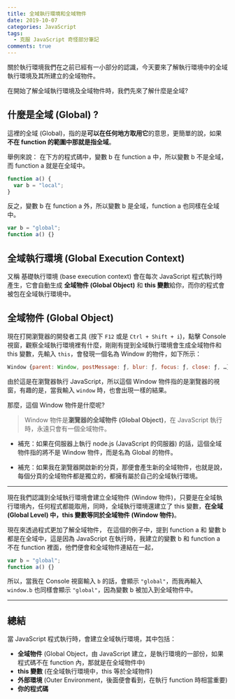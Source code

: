 ```yaml
---
title: 全域執行環境和全域物件
date: 2019-10-07
categories: JavaScript
tags:
  - 克服 JavaScript 奇怪部分筆記
comments: true
---
```

關於執行環境我們在之前已經有一小部分的認識，今天要來了解執行環境中的全域執行環境及其所建立的全域物件。

在開始了解全域執行環境及全域物件時，我們先來了解什麼是全域? 
## 什麼是全域 (Global) ?
這裡的全域 (Global)，指的是**可以在任何地方取用它**的意思，更簡單的說，如果**不在 function 的範圍中那就是指全域**。

舉例來說：
在下方的程式碼中，變數 b 在 function a 中，所以變數 b 不是全域，而 function a 就是在全域中。
``` JavaScript
function a() {
  var b = "local";
}
```
反之，變數 b 在 function a 外，所以變數 b 是全域，function a 也同樣在全域中。
``` JavaScript
var b = "global";
function a() {}
```

## 全域執行環境 (Global Execution Context)
又稱 基礎執行環境 (base execution context) 會在每次 JavaScript 程式執行時產生，它會自動生成 **全域物件 (Global Object)** 和 **this 變數**給你，而你的程式會被包在全域執行環境中。


## 全域物件 (Global Object)

現在打開瀏覽器的開發者工具 (按下 `F12` 或是 `Ctrl + Shift + i`)，點擊 Console 視窗，觀察全域執行環境裡有什麼，剛剛有提到全域執行環境會生成全域物件和 this 變數，先輸入 `this`，會發現一個名為 Window 的物件，如下所示：
``` JavaScript
Window {parent: Window, postMessage: ƒ, blur: ƒ, focus: ƒ, close: ƒ, …}
```
由於這是在瀏覽器執行 JavaScript，所以這個 Window 物件指的是瀏覽器的視窗，有趣的是，當我輸入 `window` 時，也會出現一樣的結果。

那麼，這個 Window 物件是什麼呢?

> Window 物件是**瀏覽器的全域物件 (Global Object)**，在 JavaScript 執行時，永遠只會有一個全域物件。

- 補充：如果在伺服器上執行 node.js (JavaScript 的伺服器) 的話，這個全域物件指的將不是 Window 物件，而是名為 Global 的物件。

- 補充：如果我在瀏覽器開啟新的分頁，那便會產生新的全域物件，也就是說，每個分頁的全域物件都是獨立的，都擁有屬於自己的全域執行環境。

---

現在我們認識到全域執行環境會建立全域物件 (Window 物件)，只要是在全域執行環境內，任何程式都能取用，同時，全域執行環境還建立了 this 變數，**在全域 (Global Level) 中，this 變數等同於全域物件 (Window 物件)**。

現在來透過程式更加了解全域物件，
在這個的例子中，提到 function a 和 變數 b 都是在全域中，這是因為 JavaScript 在執行時，我建立的變數 b 和 function a 不在 function 裡面，他們便會和全域物件連結在一起，
``` JavaScript
var b = "global";
function a() {}
```

所以，當我在 Console 視窗輸入 `b` 的話，會顯示 `"global"`，而我再輸入 `window.b` 也同樣會顯示 `"global"`，因為變數 b 被加入到全域物件中。

---
## 總結
當 JavaScript 程式執行時，會建立全域執行環境，其中包括：
* **全域物件** (Global Object，由 JavaScript 建立，是執行環境的一部份，如果程式碼不在 function 內，那就是在全域物件中)
* **this 變數** (在全域執行環境中，this 等於全域物件)
* **外部環境** (Outer Environment，後面便會看到，在執行 function 時相當重要)
* **你的程式碼**